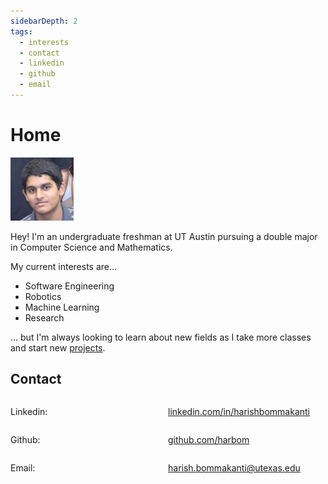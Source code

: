 ```yaml
---
sidebarDepth: 2
tags: 
  - interests
  - contact
  - linkedin
  - github
  - email
---
```


<Typer/>

# Home

<div class="img-container">

<style>
.img-container img {
    width: 20%;
    height: 20%;
}
</style>

![Profile pic](./images/face.jpg)

</div>

Hey! I'm an undergraduate freshman at UT Austin pursuing a double major in Computer Science and Mathematics.

My current interests are...
* Software Engineering
* Robotics
* Machine Learning
* Research

... but I'm always looking to learn about new fields as I take more classes and start new [projects](./Projects.md).

## Contact

<div style="display: flex; align-items:baseline">
<p style= 'width: 50%'>Linkedin:</p>
<a href="https://linkedin.com/in/harishbommakanti" target="_blank">linkedin.com/in/harishbommakanti</a>
</div>

<div style="display: flex; align-items:baseline">
<p style= 'width: 50%'>Github:</p>
<a href="https://github.com/harbom" target="_blank">github.com/harbom</a>
</div>

<div style="display: flex; align-items:baseline">
<p style= 'width: 50%'>Email:</p>
<a href="harish.bommakanti@utexas.edu" target="_blank">harish.bommakanti@utexas.edu</a>
</div>